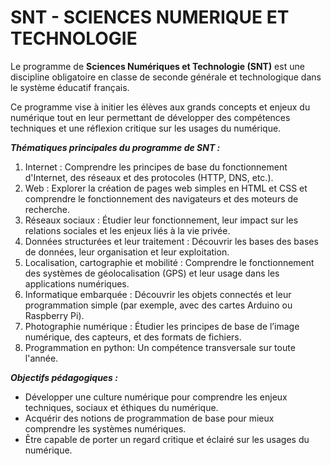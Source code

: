 # SNT - SCIENCES NUMERIQUE ET TECHNOLOGIE

Le programme de **Sciences Numériques et Technologie (SNT)** est une discipline obligatoire en classe de seconde générale et technologique dans le système éducatif français. 

Ce programme vise à initier les élèves aux grands concepts et enjeux du numérique tout en leur permettant de développer des compétences techniques et une réflexion critique sur les usages du numérique.

_**Thématiques principales du programme de SNT :**_

1. Internet : Comprendre les principes de base du fonctionnement d'Internet, des réseaux et des protocoles (HTTP, DNS, etc.).
2. Web : Explorer la création de pages web simples en HTML et CSS et comprendre le fonctionnement des navigateurs et des moteurs de recherche.
3. Réseaux sociaux : Étudier leur fonctionnement, leur impact sur les relations sociales et les enjeux liés à la vie privée.
4. Données structurées et leur traitement : Découvrir les bases des bases de données, leur organisation et leur exploitation.
5. Localisation, cartographie et mobilité : Comprendre le fonctionnement des systèmes de géolocalisation (GPS) et leur usage dans les applications numériques.
6. Informatique embarquée : Découvrir les objets connectés et leur programmation simple (par exemple, avec des cartes Arduino ou Raspberry Pi).
7. Photographie numérique : Étudier les principes de base de l’image numérique, des capteurs, et des formats de fichiers.
8. Programmation en python: Un compétence transversale sur toute l'année.


_**Objectifs pédagogiques :**_

* Développer une culture numérique pour comprendre les enjeux techniques, sociaux et éthiques du numérique.
* Acquérir des notions de programmation de base pour mieux comprendre les systèmes numériques.
* Être capable de porter un regard critique et éclairé sur les usages du numérique.